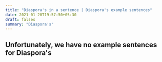 ```yaml
---
title: "Diaspora's in a sentence | Diaspora's example sentences"
date: 2021-01-20T19:57:50+05:30
draft: falses
summary: "Diaspora's"
---
```

## Unfortunately, we have no example sentences for Diaspora's                 
